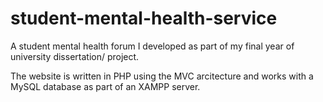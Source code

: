 # student-mental-health-service
A student mental health forum I developed as part of my final year of university dissertation/ project.  

The website is written in PHP using the MVC arcitecture and works with a MySQL database as part of an XAMPP server.
